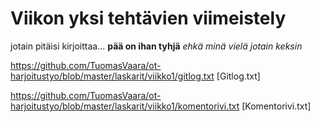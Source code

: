 # Viikon yksi tehtävien viimeistely

jotain pitäisi kirjoittaa...
**pää on ihan tyhjä** 
*ehkä minä vielä jotain keksin*

https://github.com/TuomasVaara/ot-harjoitustyo/blob/master/laskarit/viikko1/gitlog.txt [Gitlog.txt]



https://github.com/TuomasVaara/ot-harjoitustyo/blob/master/laskarit/viikko1/komentorivi.txt [Komentorivi.txt]


